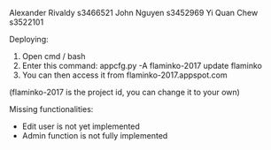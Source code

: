 Alexander Rivaldy s3466521
John Nguyen s3452969
Yi Quan Chew s3522101

Deploying:
 1. Open cmd / bash
 2. Enter this command:
    appcfg.py -A flaminko-2017 update flaminko
 3. You can then access it from flaminko-2017.appspot.com

(flaminko-2017 is the project id, you can change it to your own)

Missing functionalities:
 - Edit user is not yet implemented
 - Admin function is not fully implemented
